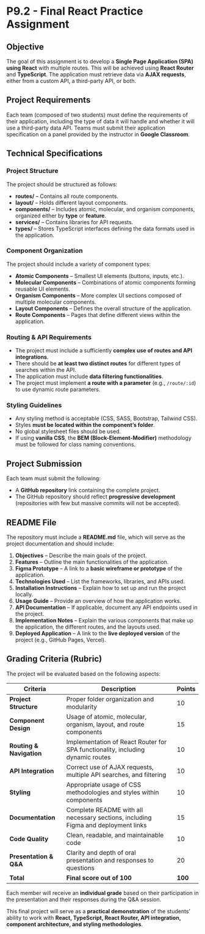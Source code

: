 # P9.2 - **Final React Practice Assignment**

## Objective

The goal of this assignment is to develop a **Single Page Application (SPA) using React** with multiple routes. This will be achieved using **React Router** and **TypeScript**. The application must retrieve data via **AJAX requests**, either from a custom API, a third-party API, or both.

## Project Requirements

Each team (composed of two students) must define the requirements of their application, including the type of data it will handle and whether it will use a third-party data API. Teams must submit their application specification on a panel provided by the instructor in **Google Classroom**.

## Technical Specifications

### Project Structure

The project should be structured as follows:

- **routes/** – Contains all route components.
- **layout/** – Holds different layout components.
- **components/** – Includes atomic, molecular, and organism components, organized either by **type** or **feature**.
- **services/** – Contains libraries for API requests.
- **types/** – Stores TypeScript interfaces defining the data formats used in the application.

### Component Organization

The project should include a variety of component types:

- **Atomic Components** – Smallest UI elements (buttons, inputs, etc.).
- **Molecular Components** – Combinations of atomic components forming reusable UI elements.
- **Organism Components** – More complex UI sections composed of multiple molecular components.
- **Layout Components** – Defines the overall structure of the application.
- **Route Components** – Pages that define different views within the application.

### Routing & API Requirements

- The project must include a sufficiently **complex use of routes and API integrations**.
- There should be **at least two distinct routes** for different types of searches within the API.
- The application must include **data filtering functionalities**.
- The project must implement **a route with a parameter** (e.g., `/route/:id`) to use dynamic route parameters.

### Styling Guidelines

- Any styling method is acceptable (CSS, SASS, Bootstrap, Tailwind CSS).
- Styles **must be located within the component’s folder**.
- No global stylesheet files should be used.
- If using **vanilla CSS**, the **BEM (Block-Element-Modifier)** methodology must be followed for class naming conventions.

## Project Submission

Each team must submit the following:

- A **GitHub repository** link containing the complete project.
- The GitHub repository should reflect **progressive development** (repositories with few but massive commits will not be accepted).

## README File

The repository must include a **README.md** file, which will serve as the project documentation and should include:

1. **Objectives** – Describe the main goals of the project.
2. **Features** – Outline the main functionalities of the application.
3. **Figma Prototype** – A link to a **basic wireframe or prototype** of the application.
4. **Technologies Used** – List the frameworks, libraries, and APIs used.
5. **Installation Instructions** – Explain how to set up and run the project locally.
6. **Usage Guide** – Provide an overview of how the application works.
7. **API Documentation** – If applicable, document any API endpoints used in the project.
8. **Implementation Notes** – Explain the various components that make up the application, the different routes, and the layouts used.
9. **Deployed Application** – A link to the **live deployed version** of the project (e.g., GitHub Pages, Vercel).

## Grading Criteria (Rubric)

The project will be evaluated based on the following aspects:

| Criteria                 | Description                                                                       | Points  |
| ------------------------ | --------------------------------------------------------------------------------- | ------- |
| **Project Structure**    | Proper folder organization and modularity                                         | 10      |
| **Component Design**     | Usage of atomic, molecular, organism, layout, and route components                | 15      |
| **Routing & Navigation** | Implementation of React Router for SPA functionality, including dynamic routes    | 10      |
| **API Integration**      | Correct use of AJAX requests, multiple API searches, and filtering                | 10      |
| **Styling**              | Appropriate usage of CSS methodologies and styles within components               | 10      |
| **Documentation**        | Complete README with all necessary sections, including Figma and deployment links | 15      |
| **Code Quality**         | Clean, readable, and maintainable code                                            | 10      |
| **Presentation & Q&A**   | Clarity and depth of oral presentation and responses to questions                 | 20      |
| **Total**                | **Final score out of 100**                                                        | **100** |

Each member will receive an **individual grade** based on their participation in the presentation and their responses during the Q&A session.

This final project will serve as a **practical demonstration** of the students’ ability to work with **React, TypeScript, React Router, API integration, component architecture, and styling methodologies**.
